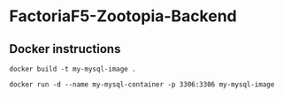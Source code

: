 # FactoriaF5-Zootopia-Backend

## Docker instructions

```
docker build -t my-mysql-image .

docker run -d --name my-mysql-container -p 3306:3306 my-mysql-image
```
